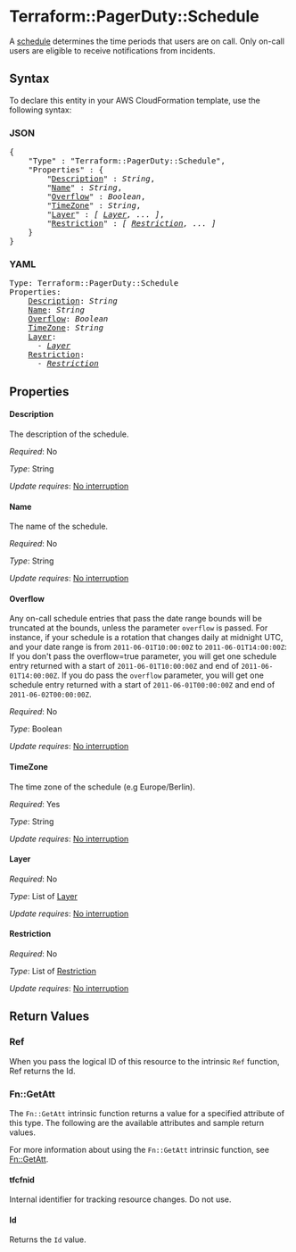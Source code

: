 # Terraform::PagerDuty::Schedule

A [schedule](https://v2.developer.pagerduty.com/v2/page/api-reference#!/Schedules/get_schedules) determines the time periods that users are on call. Only on-call users are eligible to receive notifications from incidents.

## Syntax

To declare this entity in your AWS CloudFormation template, use the following syntax:

### JSON

<pre>
{
    "Type" : "Terraform::PagerDuty::Schedule",
    "Properties" : {
        "<a href="#description" title="Description">Description</a>" : <i>String</i>,
        "<a href="#name" title="Name">Name</a>" : <i>String</i>,
        "<a href="#overflow" title="Overflow">Overflow</a>" : <i>Boolean</i>,
        "<a href="#timezone" title="TimeZone">TimeZone</a>" : <i>String</i>,
        "<a href="#layer" title="Layer">Layer</a>" : <i>[ <a href="layer.md">Layer</a>, ... ]</i>,
        "<a href="#restriction" title="Restriction">Restriction</a>" : <i>[ <a href="restriction.md">Restriction</a>, ... ]</i>
    }
}
</pre>

### YAML

<pre>
Type: Terraform::PagerDuty::Schedule
Properties:
    <a href="#description" title="Description">Description</a>: <i>String</i>
    <a href="#name" title="Name">Name</a>: <i>String</i>
    <a href="#overflow" title="Overflow">Overflow</a>: <i>Boolean</i>
    <a href="#timezone" title="TimeZone">TimeZone</a>: <i>String</i>
    <a href="#layer" title="Layer">Layer</a>: <i>
      - <a href="layer.md">Layer</a></i>
    <a href="#restriction" title="Restriction">Restriction</a>: <i>
      - <a href="restriction.md">Restriction</a></i>
</pre>

## Properties

#### Description

The description of the schedule.

_Required_: No

_Type_: String

_Update requires_: [No interruption](https://docs.aws.amazon.com/AWSCloudFormation/latest/UserGuide/using-cfn-updating-stacks-update-behaviors.html#update-no-interrupt)

#### Name

The name of the schedule.

_Required_: No

_Type_: String

_Update requires_: [No interruption](https://docs.aws.amazon.com/AWSCloudFormation/latest/UserGuide/using-cfn-updating-stacks-update-behaviors.html#update-no-interrupt)

#### Overflow

Any on-call schedule entries that pass the date range bounds will be truncated at the bounds, unless the parameter `overflow` is passed. For instance, if your schedule is a rotation that changes daily at midnight UTC, and your date range is from `2011-06-01T10:00:00Z` to `2011-06-01T14:00:00Z`:
If you don't pass the overflow=true parameter, you will get one schedule entry returned with a start of `2011-06-01T10:00:00Z` and end of `2011-06-01T14:00:00Z`.
If you do pass the `overflow` parameter, you will get one schedule entry returned with a start of `2011-06-01T00:00:00Z` and end of `2011-06-02T00:00:00Z`.

_Required_: No

_Type_: Boolean

_Update requires_: [No interruption](https://docs.aws.amazon.com/AWSCloudFormation/latest/UserGuide/using-cfn-updating-stacks-update-behaviors.html#update-no-interrupt)

#### TimeZone

The time zone of the schedule (e.g Europe/Berlin).

_Required_: Yes

_Type_: String

_Update requires_: [No interruption](https://docs.aws.amazon.com/AWSCloudFormation/latest/UserGuide/using-cfn-updating-stacks-update-behaviors.html#update-no-interrupt)

#### Layer

_Required_: No

_Type_: List of <a href="layer.md">Layer</a>

_Update requires_: [No interruption](https://docs.aws.amazon.com/AWSCloudFormation/latest/UserGuide/using-cfn-updating-stacks-update-behaviors.html#update-no-interrupt)

#### Restriction

_Required_: No

_Type_: List of <a href="restriction.md">Restriction</a>

_Update requires_: [No interruption](https://docs.aws.amazon.com/AWSCloudFormation/latest/UserGuide/using-cfn-updating-stacks-update-behaviors.html#update-no-interrupt)

## Return Values

### Ref

When you pass the logical ID of this resource to the intrinsic `Ref` function, Ref returns the Id.

### Fn::GetAtt

The `Fn::GetAtt` intrinsic function returns a value for a specified attribute of this type. The following are the available attributes and sample return values.

For more information about using the `Fn::GetAtt` intrinsic function, see [Fn::GetAtt](https://docs.aws.amazon.com/AWSCloudFormation/latest/UserGuide/intrinsic-function-reference-getatt.html).

#### tfcfnid

Internal identifier for tracking resource changes. Do not use.

#### Id

Returns the <code>Id</code> value.

